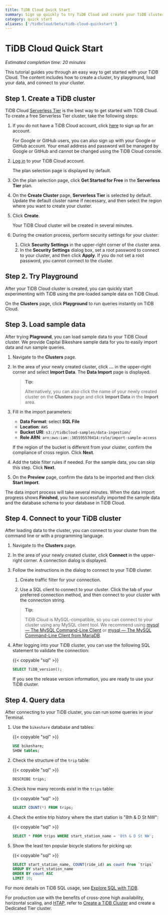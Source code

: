 ```yaml
---
title: TiDB Cloud Quick Start
summary: Sign up quickly to try TiDB Cloud and create your TiDB cluster.
category: quick start
aliases: ['/tidbcloud/beta/tidb-cloud-quickstart']
---
```


# TiDB Cloud Quick Start

*Estimated completion time: 20 minutes*

This tutorial guides you through an easy way to get started with your TiDB Cloud. The content includes how to create a cluster, try playground, load your data, and connect to your cluster.

## Step 1. Create a TiDB cluster

TiDB Cloud [Serverless Tier](/tidb-cloud/select-cluster-tier.md#serverless-tier) is the best way to get started with TiDB Cloud. To create a free Serverless Tier cluster, take the following steps:

1. If you do not have a TiDB Cloud account, click [here](https://tidbcloud.com/free-trial) to sign up for an account.

    For Google or GitHub users, you can also sign up with your Google or GitHub account. Your email address and password will be managed by Google or GitHub and cannot be changed using the TiDB Cloud console.

2. [Log in](https://tidbcloud.com/) to your TiDB Cloud account.

    The plan selection page is displayed by default.

3. On the plan selection page, click **Get Started for Free** in the **Serverless Tier** plan.

4. On the **Create Cluster** page, **Serverless Tier** is selected by default. Update the default cluster name if necessary, and then select the region where you want to create your cluster.

5. Click **Create**.

    Your TiDB Cloud cluster will be created in several minutes.

6. During the creation process, perform security settings for your cluster:

    1. Click **Security Settings** in the upper-right corner of the cluster area.
    2. In the **Security Settings** dialog box, set a root password to connect to your cluster, and then click **Apply**. If you do not set a root password, you cannot connect to the cluster.

## Step 2. Try Playground

After your TiDB Cloud cluster is created, you can quickly start experimenting with TiDB using the pre-loaded sample data on TiDB Cloud.

On the **Clusters** page, click **Playground** to run queries instantly on TiDB Cloud.

## Step 3. Load sample data

After trying **Plaground**, you can load sample data to your TiDB Cloud cluster. We provide Capital Bikeshare sample data for you to easily import data and run sample queries.

1. Navigate to the **Clusters** page.

2. In the area of your newly created cluster, click **...** in the upper-right corner and select **Import Data**. The **Data Import** page is displayed.

    > **Tip:**
    >
    > Alternatively, you can also click the name of your newly created cluster on the **Clusters** page and click **Import Data** in the **Import** area.

3. Fill in the import parameters:

    - **Data Format**: select **SQL File**
    - **Location**: `AWS`
    - **Bucket URI**: `s3://tidbcloud-samples/data-ingestion/`
    - **Role ARN**: `arn:aws:iam::385595570414:role/import-sample-access`

    If the region of the bucket is different from your cluster, confirm the compliance of cross region. Click **Next**.

4. Add the table filter rules if needed. For the sample data, you can skip this step. Click **Next**.

5. On the **Preview** page, confirm the data to be imported and then click **Start Import**.

The data import process will take several minutes. When the data import progress shows **Finished**, you have successfully imported the sample data and the database schema to your database in TiDB Cloud.

## Step 4. Connect to your TiDB cluster

After loading data to the cluster, you can connect to your cluster from the command line or with a programming language.

1. Navigate to the **Clusters** page.

2. In the area of your newly created cluster, click **Connect** in the upper-right corner. A connection dialog is displayed.

3. Follow the instructions in the dialog to connect to your TiDB cluster.

    1. Create traffic filter for your connection.

    2. Use a SQL client to connect to your cluster. Click the tab of your preferred connection method, and then connect to your cluster with the connection string.

    > **Tip:**
    >
    > TiDB Cloud is MySQL-compatible, so you can connect to your cluster using any MySQL client tool. We recommend using [mysql — The MySQL Command-Line Client](https://dev.mysql.com/doc/refman/8.0/en/mysql.html) or [mysql — The MySQL Command-Line Client from MariaDB](https://mariadb.com/kb/en/mysql-command-line-client/).

4. After logging into your TiDB cluster, you can use the following SQL statement to validate the connection:

    {{< copyable "sql" >}}

    ```sql
    SELECT TiDB_version();
    ```

    If you see the release version information, you are ready to use your TiDB cluster.

## Step 4. Query data

After connecting to your TiDB cluster, you can run some queries in your Terminal.

1. Use the `bikeshare` database and tables:

    {{< copyable "sql" >}}

    ```sql
    USE bikeshare;
    SHOW tables;
    ```

2. Check the structure of the `trip` table:

    {{< copyable "sql" >}}

    ```sql
    DESCRIBE trips;
    ```

3. Check how many records exist in the `trips` table:

    {{< copyable "sql" >}}

    ```sql
    SELECT COUNT(*) FROM trips;
    ```

4. Check the entire trip history where the start station is "8th & D St NW":

    {{< copyable "sql" >}}

    ```sql
    SELECT * FROM trips WHERE start_station_name = '8th & D St NW';
    ```

5. Show the least ten popular bicycle stations for picking up:

    {{< copyable "sql" >}}

    ```sql
    SELECT start_station_name, COUNT(ride_id) as count from `trips`
    GROUP BY start_station_name
    ORDER BY count ASC
    LIMIT 10;
    ```

For more details on TiDB SQL usage, see [Explore SQL with TiDB](/basic-sql-operations.md).

For production use with the benefits of cross-zone high availability, horizontal scaling, and [HTAP](https://en.wikipedia.org/wiki/Hybrid_transactional/analytical_processing), refer to [Create a TiDB Cluster](/tidb-cloud/create-tidb-cluster.md) and create a Dedicated Tier cluster.
